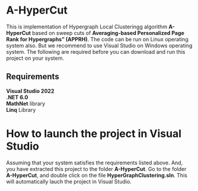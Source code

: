 # A-HyperCut
This is implementation of Hypergraph Local Clusteringg algorithm **A-HyperCut** based on sweep cuts of **Averaging-based Personalized Page Rank for Hypergraphs” (APPRH)**. The code can be run on Linux operating system also. But we recommend to use Visual Studio on Windows operating system. The following are required before you can download and run this project on your system.
## Requirements
**Visual Studio 2022**  
**.NET 6.0**  
**MathNet** library  
**Linq** Library  
# How to launch the project in Visual Studio
Assuming that your system satisfies the requirements listed above. And, you have extracted this project to the folder **A-HyperCut**. Go to the folder **A-HyperCut**, and double click on the file **HyperGraphClustering.sln**. This will automatically lauch the project in Visual Studio.
